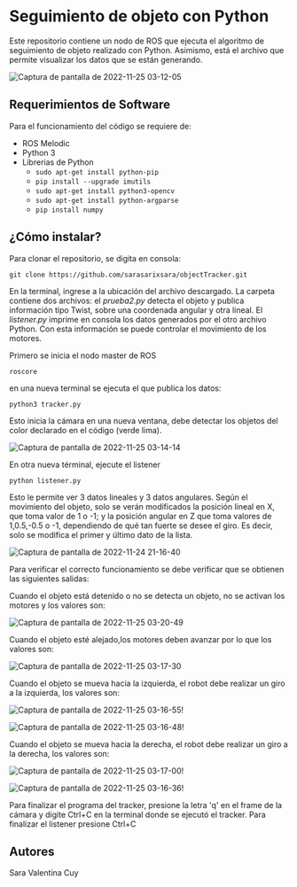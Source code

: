 # Seguimiento de objeto con Python
Este repositorio contiene un nodo de ROS que ejecuta el algoritmo de seguimiento de objeto realizado con Python. Asimismo, está el archivo que permite visualizar los datos que se están generando.

![Captura de pantalla de 2022-11-25 03-12-05](https://user-images.githubusercontent.com/72929394/204010901-6b9a85f7-5512-4a02-8238-387584b2fb81.png)


## Requerimientos de Software
Para el funcionamiento del código se requiere de:

 - ROS Melodic
 - Python 3
 - Librerias de Python
	  -   `sudo apt-get install python-pip`
	  - `pip install --upgrade imutils`
	  - `sudo apt-get install python3-opencv`
	  - `sudo apt-get install python-argparse`
	  - `pip install numpy`


## ¿Cómo instalar?
Para clonar el repositorio, se digita en consola: 

    git clone https://github.com/sarasarixsara/objectTracker.git

En la terminal, ingrese a la ubicación del archivo descargado. La carpeta contiene dos archivos: el *prueba2.py* detecta el objeto y publica información tipo Twist, sobre una coordenada angular y otra lineal. El *listener.py* imprime en consola los datos generados por el otro archivo Python. Con esta información se puede controlar el movimiento de los motores.

Primero se inicia el nodo master de ROS


    roscore 

en una nueva terminal se ejecuta el que publica los datos:

    python3 tracker.py
   Esto inicia la cámara en una nueva ventana, debe detectar los objetos del color declarado en el código (verde lima).
   
![Captura de pantalla de 2022-11-25 03-14-14](https://user-images.githubusercontent.com/72929394/204011864-8cf93820-d99c-4104-a99f-06a454b9fa47.png)

   En otra nueva términal, ejecute el listener
   

    python listener.py

Esto le permite ver 3 datos lineales y 3 datos angulares. Según el movimiento del objeto, solo se verán modificados la posición lineal en X, que toma valor de 1 o -1; y la posición angular en Z que toma valores de 1,0.5,-0.5 o -1, dependiendo de qué tan fuerte se desee el giro. Es decir, solo se modifica el primer y último dato de la lista. 

![Captura de pantalla de 2022-11-24 21-16-40](https://user-images.githubusercontent.com/72929394/203887099-6bee779a-5d3d-48c1-a5b7-3d31d62158ab.png)

Para verificar el correcto funcionamiento se debe verificar que se obtienen las siguientes salidas:

Cuando el objeto está detenido o no se detecta un objeto, no se activan los motores y los valores son:

![Captura de pantalla de 2022-11-25 03-20-49](https://user-images.githubusercontent.com/72929394/204017646-1ee35e49-1fa0-4112-b6bd-28b15c44052a.png)

Cuando el objeto esté alejado,los motores deben avanzar por lo que los valores son:

![Captura de pantalla de 2022-11-25 03-17-30](https://user-images.githubusercontent.com/72929394/204017872-e9971ef2-9c00-4efc-9bca-a2dafe5d7530.png)

Cuando el objeto se mueva hacia la izquierda, el robot debe realizar un giro a la izquierda, los valores son:

![Captura de pantalla de 2022-11-25 03-16-55](https://user-images.githubusercontent.com/72929394/204018126-420422e3-78f2-45a6-87ea-63d6226ffefb.png)!

![Captura de pantalla de 2022-11-25 03-16-48](https://user-images.githubusercontent.com/72929394/204018234-eb01435d-d46c-4ce3-ad39-3ef5af6e8c8f.png)!


Cuando el objeto se mueva hacia la derecha, el robot debe realizar un giro a la derecha, los valores son:

![Captura de pantalla de 2022-11-25 03-17-00](https://user-images.githubusercontent.com/72929394/204018032-6d9ceca6-0656-4df0-a7f3-49cf581ef21b.png)!


![Captura de pantalla de 2022-11-25 03-16-36](https://user-images.githubusercontent.com/72929394/204018281-b76c8a22-fb53-4001-902a-0256c48d5c72.png)!


Para finalizar el programa del tracker, presione la letra 'q' en el frame de la cámara y digite Ctrl+C en la terminal donde se ejecutó el tracker. Para finalizar el listener presione Ctrl+C
## Autores

Sara Valentina Cuy

